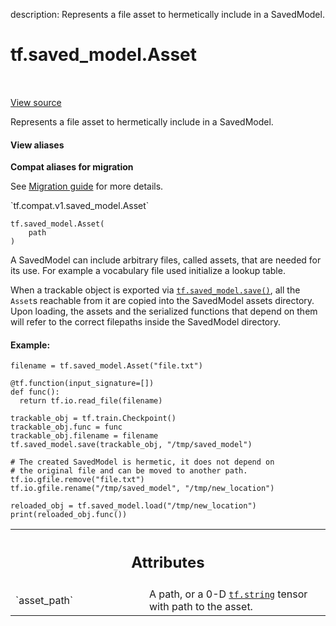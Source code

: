 description: Represents a file asset to hermetically include in a SavedModel.

<div itemscope itemtype="http://developers.google.com/ReferenceObject">
<meta itemprop="name" content="tf.saved_model.Asset" />
<meta itemprop="path" content="Stable" />
<meta itemprop="property" content="__init__"/>
</div>

# tf.saved_model.Asset

<!-- Insert buttons and diff -->

<table class="tfo-notebook-buttons tfo-api nocontent" align="left">

</table>

<a target="_blank" class="external" href="/code/stable/tensorflow/python/trackable/asset.py">View source</a>



Represents a file asset to hermetically include in a SavedModel.

<section class="expandable">
  <h4 class="showalways">View aliases</h4>
  <p>
<b>Compat aliases for migration</b>
<p>See
<a href="https://www.tensorflow.org/guide/migrate">Migration guide</a> for
more details.</p>
<p>`tf.compat.v1.saved_model.Asset`</p>
</p>
</section>

<pre class="devsite-click-to-copy prettyprint lang-py tfo-signature-link">
<code>tf.saved_model.Asset(
    path
)
</code></pre>



<!-- Placeholder for "Used in" -->

A SavedModel can include arbitrary files, called assets, that are needed
for its use. For example a vocabulary file used initialize a lookup table.

When a trackable object is exported via <a href="../../tf/saved_model/save.md"><code>tf.saved_model.save()</code></a>, all the
`Asset`s reachable from it are copied into the SavedModel assets directory.
Upon loading, the assets and the serialized functions that depend on them
will refer to the correct filepaths inside the SavedModel directory.

#### Example:



```
filename = tf.saved_model.Asset("file.txt")

@tf.function(input_signature=[])
def func():
  return tf.io.read_file(filename)

trackable_obj = tf.train.Checkpoint()
trackable_obj.func = func
trackable_obj.filename = filename
tf.saved_model.save(trackable_obj, "/tmp/saved_model")

# The created SavedModel is hermetic, it does not depend on
# the original file and can be moved to another path.
tf.io.gfile.remove("file.txt")
tf.io.gfile.rename("/tmp/saved_model", "/tmp/new_location")

reloaded_obj = tf.saved_model.load("/tmp/new_location")
print(reloaded_obj.func())
```



<!-- Tabular view -->
 <table class="responsive fixed orange">
<colgroup><col width="214px"><col></colgroup>
<tr><th colspan="2"><h2 class="add-link">Attributes</h2></th></tr>

<tr>
<td>
`asset_path`<a id="asset_path"></a>
</td>
<td>
A path, or a 0-D <a href="../../tf.md#string"><code>tf.string</code></a> tensor with path to the asset.
</td>
</tr>
</table>



